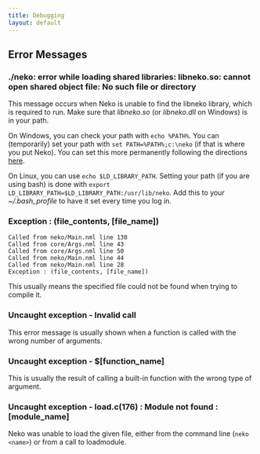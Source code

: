 ```yaml
---
title: Debugging
layout: default
---
```


## Error Messages

### ./neko: error while loading shared libraries: libneko.so: cannot open shared object file: No such file or directory

This message occurs when Neko is unable to find the libneko library, which is required to run. Make sure that *libneko.so* (or *libneko.dll* on Windows) is in your path.

On Windows, you can check your path with `echo %PATH%`. You can (temporarily) set your path with `set PATH=%PATH%;c:\neko` (if that is where you put Neko). You can set this more permanently following the directions [here](http://support.microsoft.com/default.aspx?scid=kb;en-us;310519&sd=tech).

On Linux, you can use `echo $LD_LIBRARY_PATH`. Setting your path (if you are using bash) is done with `export LD_LIBRARY_PATH=$LD_LIBRARY_PATH:/usr/lib/neko`. Add this to your *~/.bash\_profile* to have it set every time you log in.

### Exception : (file\_contents, \[file\_name\])

    Called from neko/Main.nml line 130
    Called from core/Args.nml line 43
    Called from core/Args.nml line 50
    Called from neko/Main.nml line 44
    Called from neko/Main.nml line 28
    Exception : (file_contents, [file_name])

This usually means the specified file could not be found when trying to compile it.

### Uncaught exception - Invalid call

This error message is usually shown when a function is called with the wrong number of arguments.

### Uncaught exception - $\[function\_name\]

This is usually the result of calling a built-in function with the wrong type of argument.

### Uncaught exception - load.c(176) : Module not found : \[module\_name\]

Neko was unable to load the given file, either from the command line (`neko <name>`) or from a call to loadmodule.
